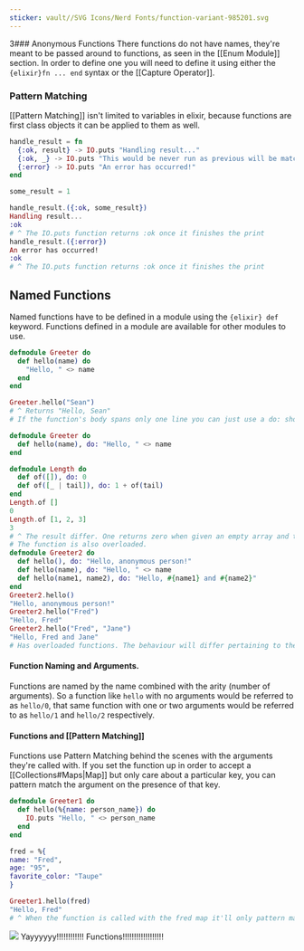 ```yaml
---
sticker: vault//SVG Icons/Nerd Fonts/function-variant-985201.svg
---
```

3### Anonymous Functions 
There functions do not have names, they're meant to be passed around to functions, as seen in the [[Enum Module]] section. In order to define one you will need to define it using either the `{elixir}fn ... end` syntax or the [[Capture Operator]]. 

### Pattern Matching
[[Pattern Matching]] isn't limited to variables in elixir, because functions are first class objects it can be applied to them as well. 
```elixir
handle_result = fn
  {:ok, result} -> IO.puts "Handling result..."
  {:ok, _} -> IO.puts "This would be never run as previous will be matched beforehand."
  {:error} -> IO.puts "An error has occurred!"
end

some_result = 1

handle_result.({:ok, some_result})
Handling result...
:ok
# ^ The IO.puts function returns :ok once it finishes the print
handle_result.({:error})
An error has occurred!
:ok
# ^ The IO.puts function returns :ok once it finishes the print
```

## Named Functions 
Named functions have to be defined in a module using the `{elixir} def` keyword. Functions defined in a module are available for other modules to use. 
```elixir
defmodule Greeter do
  def hello(name) do
    "Hello, " <> name
  end
end

Greeter.hello("Sean")
# ^ Returns "Hello, Sean"
# If the function's body spans only one line you can just use a do: shortcut.

defmodule Greeter do
  def hello(name), do: "Hello, " <> name
end

defmodule Length do
  def of([]), do: 0
  def of([_ | tail]), do: 1 + of(tail)
end
Length.of []
0
Length.of [1, 2, 3]
3
# ^ The result differ. One returns zero when given an empty array and the other returns the length of the array. 
# The function is also overloaded. 
defmodule Greeter2 do
  def hello(), do: "Hello, anonymous person!"
  def hello(name), do: "Hello, " <> name
  def hello(name1, name2), do: "Hello, #{name1} and #{name2}"
end
Greeter2.hello()
"Hello, anonymous person!"
Greeter2.hello("Fred")
"Hello, Fred"
Greeter2.hello("Fred", "Jane")
"Hello, Fred and Jane"
# Has overloaded functions. The behaviour will differ pertaining to the inputs and whether that match the pattern or not. 
```

#### Function Naming and Arguments. 
Functions are named by the name combined with the arity (number of arguments). So a function like `hello` with no arguments would be referred to as `hello/0`, that same function with one or two arguments would be referred to as `hello/1` and `hello/2` respectively. 

#### Functions and [[Pattern Matching]] 
Functions use Pattern Matching behind the scenes with the arguments they're called with. If you set the function up in order to accept a [[Collections#Maps|Map]] but only care about a particular key, you can pattern match the argument on the presence of that key.
```elixir
defmodule Greeter1 do
  def hello(%{name: person_name}) do
    IO.puts "Hello, " <> person_name
  end
end
```
```elixir
fred = %{
name: "Fred",
age: "95",
favorite_color: "Taupe"
}

Greeter1.hello(fred)
"Hello, Fred"
# ^ When the function is called with the fred map it'll only pattern match the key provided. 
```
![](https://media.tenor.com/uJOLBspTDLoAAAAd/cat-dance.gif)
Yayyyyyy!!!!!!!!!!!! Functions!!!!!!!!!!!!!!!!!!
